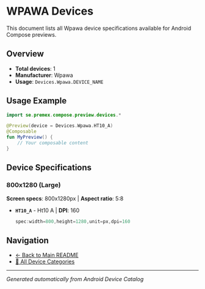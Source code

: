 # WPAWA Devices

This document lists all Wpawa device specifications available for Android Compose previews.

## Overview

- **Total devices**: 1
- **Manufacturer**: Wpawa
- **Usage**: `Devices.Wpawa.DEVICE_NAME`

## Usage Example

```kotlin
import se.premex.compose.preview.devices.*

@Preview(device = Devices.Wpawa.HT10_A)
@Composable
fun MyPreview() {
    // Your composable content
}
```

## Device Specifications

### 800x1280 (Large)

**Screen specs**: 800x1280px | **Aspect ratio**: 5:8

- **`HT10_A`** - Ht10 A | **DPI**: 160
  ```kotlin
  spec:width=800,height=1280,unit=px,dpi=160
  ```

## Navigation

- [← Back to Main README](../../README.md)
- [📱 All Device Categories](../README.md)

---
*Generated automatically from Android Device Catalog*
